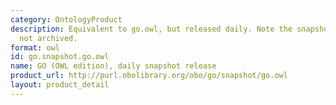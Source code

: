 ```yaml
---
category: OntologyProduct
description: Equivalent to go.owl, but released daily. Note the snapshot release is
  not archived.
format: owl
id: go.snapshot.go.owl
name: GO (OWL edition), daily snapshot release
product_url: http://purl.obolibrary.org/obo/go/snapshot/go.owl
layout: product_detail
---
```

